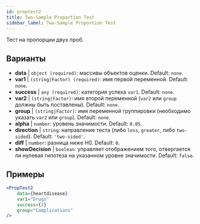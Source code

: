 ```yaml
---
id: proptest2
title: Two-Sample Proportion Test
sidebar_label: Two-Sample Proportion Test
---
```


Тест на пропорции двух проб.

## Варианты

* __data__ | `object (required)`: массивы объектов оценки. Default: `none`.
* __var1__ | `(string|Factor) (required)`: имя первой переменной. Default: `none`.
* __success__ | `any (required)`: категория успеха `var1`. Default: `none`.
* __var2__ | `(string|Factor)`: имя второй переменной (`var2` или `group` должны быть поставлены). Default: `none`.
* __group__ | `(string|Factor)`: имя переменной группировки (необходимо указать `var2` или `group`). Default: `none`.
* __alpha__ | `number`: уровень значимости. Default: `0.05`.
* __direction__ | `string`: направление теста (либо `less`, `greater`, либо `two-sided`). Default: `'two-sided'`.
* __diff__ | `number`: разница ниже H0. Default: `0`.
* __showDecision__ | `boolean`: управляет отображением того, отвергается ли нулевая гипотеза на указанном уровне значимости. Default: `false`.


## Примеры

```jsx live
<PropTest2
    data={heartdisease} 
    var1="Drugs"
    success={2}
    group="Complications"
/>
```
